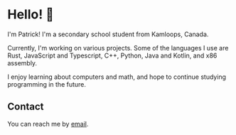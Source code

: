 # Hello! 👋

I'm Patrick! I'm a secondary school student from Kamloops, Canada.

Currently, I'm working on various projects. Some of the languages I use are Rust, JavaScript and Typescript, C++, Python, Java and Kotlin, and x86 assembly.

I enjoy learning about computers and math, and hope to continue studying programming in the future.

## Contact

You can reach me by [email](mailto:patrick@patrickgu.ca).

<!--
**patrick-gu/patrick-gu** is a ✨ _special_ ✨ repository because its `README.md` (this file) appears on your GitHub profile.

Here are some ideas to get you started:

- 🔭 I’m currently working on ...
- 🌱 I’m currently learning ...
- 👯 I’m looking to collaborate on ...
- 🤔 I’m looking for help with ...
- 💬 Ask me about ...
- 📫 How to reach me: ...
- 😄 Pronouns: ...
- ⚡ Fun fact: ...
-->
